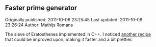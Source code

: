## Faster prime generator 
Originally published: 2011-10-08 23:25:45 
Last updated: 2011-10-08 23:26:24 
Author: Mathijs Romans 
 
The sieve of Eratosthenes implemented in C++. I noticed [another recipe](http://code.activestate.com/recipes/576559-fast-prime-generator/) that could be improved upon, making it faster and a bit prettier.